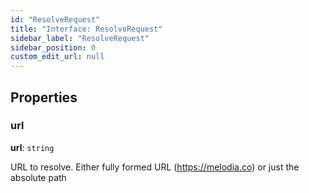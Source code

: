 ```yaml
---
id: "ResolveRequest"
title: "Interface: ResolveRequest"
sidebar_label: "ResolveRequest"
sidebar_position: 0
custom_edit_url: null
---
```


## Properties

### url

**url**: `string`

URL to resolve. Either fully formed URL (https://melodia.co) or just the absolute path
